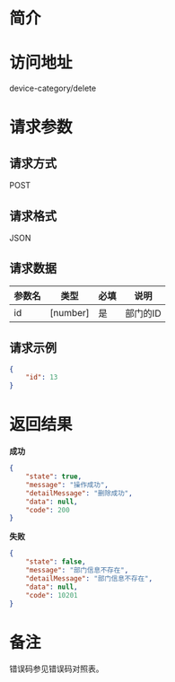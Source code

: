 # 简介

# 访问地址
device-category/delete

# 请求参数

## 请求方式
POST

## 请求格式
JSON

## 请求数据
|参数名|类型|必填|说明|
|-|-|-|-|
|id|[number]|是|部门的ID|

## 请求示例
```json
{
	"id": 13
}
```

# 返回结果
**成功**
```json
{
    "state": true,
    "message": "操作成功",
    "detailMessage": "删除成功",
    "data": null,
    "code": 200
}
```

**失败**
```json
{
    "state": false,
    "message": "部门信息不存在",
    "detailMessage": "部门信息不存在",
    "data": null,
    "code": 10201
}
```

# 备注
错误码参见错误码对照表。